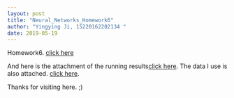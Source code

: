 ```yaml
---
layout: post
title: "Neural_Networks_Homework6"
author: "Yingying Ji, 15220162202134 " 
date: 2019-05-19
---
```

Homework6. [click here]({{site.baseurl}}/assets/HW6_15220162202134.pdf)

And here is the attachment of the running results[click here]({{site.baseurl}}/assets/codes_for_hw6_YingyingJi.R). The data I use is also attached. [click here]({{site.baseurl}}/assets/Employee.csv). 


Thanks for visiting here. ;)
